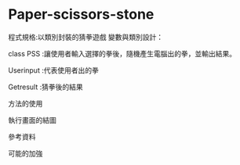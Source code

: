# Paper-scissors-stone

程式規格:以類別封裝的猜拳遊戲
變數與類別設計：

class PSS :讓使用者輸入選擇的拳後，隨機產生電腦出的拳，並輸出結果。

Userinput :代表使用者出的拳

Getresult :猜拳後的結果



方法的使用

執行畫面的結圖

參考資料

可能的加強
